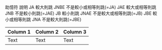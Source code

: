 助憶符	說明
JA	較大則跳
JNBE	不是較小或相等則跳(=JA)
JAE	較大或相等則跳
JNB	不是較小則跳(=JAE)
JB	較小則跳
JNAE	不是較大或相等則跳(=JB)
JBE	較小或相等則跳
JNA	不是較大則跳(=JBE)

| Column 1 | Column 2 | Column 3 |
| -------- | -------- | -------- |
| Text     | Text     | Text     |
